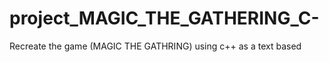 # project_MAGIC_THE_GATHERING_C-
Recreate the game (MAGIC THE GATHRING) using c++ as a text based 

